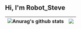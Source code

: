 ## Hi, I'm Robot_Steve

| <img align="center" src="https://github-readme-stats.vercel.app/api?username=RobotSteveHa&show_icons=true&include_all_commits=true&theme=buefy&hide_border=true" alt="Anurag's github stats" /> | <img align="center" src="https://github-readme-stats.vercel.app/api/top-langs/?username=RobotSteveHa&layout=compact&theme=buefy&hide_border=true" /> |
| ------------- | ------------- |
